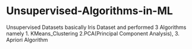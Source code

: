 # Unsupervised-Algorithms-in-ML
Unsupervised Datasets basically Iris Dataset and performed 3 Algorithms namely 1. KMeans_Clustering 2.PCA(Principal Component Analysis), 3. Apriori Algorithm
